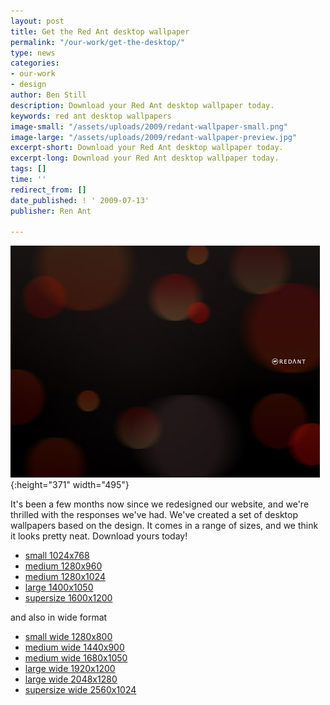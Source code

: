```yaml
---
layout: post
title: Get the Red Ant desktop wallpaper
permalink: "/our-work/get-the-desktop/"
type: news
categories:
- our-work
- design
author: Ben Still
description: Download your Red Ant desktop wallpaper today.
keywords: red ant desktop wallpapers
image-small: "/assets/uploads/2009/redant-wallpaper-small.png"
image-large: "/assets/uploads/2009/redant-wallpaper-preview.jpg"
excerpt-short: Download your Red Ant desktop wallpaper today.
excerpt-long: Download your Red Ant desktop wallpaper today.
tags: []
time: ''
redirect_from: []
date_published: ! ' 2009-07-13'
publisher: Ren Ant

---
```

![desktops preview](/assets/uploads/2009/redant-wallpaper-preview.jpg){:height="371" width="495"}

It's been a few months now since we redesigned our website, and we're thrilled with the responses we've had. We've created a set of desktop wallpapers based on the design. It comes in a range of sizes, and we think it looks pretty neat. Download yours today!

- [small 1024x768](/assets/uploads/2009/redant-wallpaper-1024x768.jpg)
- [medium 1280x960](/assets/uploads/2009/redant-wallpaper-1280x960.jpg)
- [medium 1280x1024](/assets/uploads/2009/redant-wallpaper-1280x1024.jpg)
- [large 1400x1050](/assets/uploads/2009/redant-wallpaper-1400x1050.jpg)
- [supersize 1600x1200](/assets/uploads/2009/redant-wallpaper-1600x1200.jpg)

and also in wide format

- [small wide 1280x800](/assets/uploads/2009/redant-wallpaper-1280x800.jpg)
- [medium wide 1440x900](/assets/uploads/2009/redant-wallpaper-1440x900.jpg)
- [medium wide 1680x1050](/assets/uploads/2009/redant-wallpaper-1680x1050.jpg)
- [large wide 1920x1200](/assets/uploads/2009/redant-wallpaper-1920x1200.jpg)
- [large wide 2048x1280](/assets/uploads/2009/redant-wallpaper-2048x1280.jpg)
- [supersize wide 2560x1024](/assets/uploads/2009/redant-wallpaper-2560x1024.jpg)